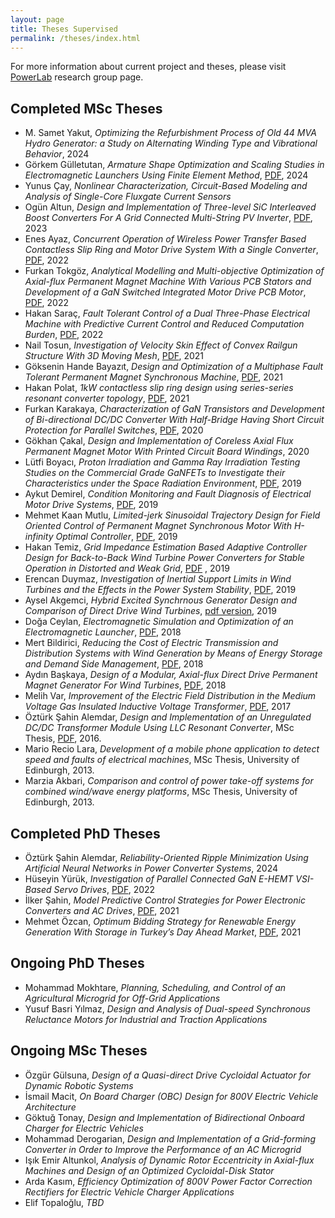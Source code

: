 ```yaml
---
layout: page
title: Theses Supervised
permalink: /theses/index.html
---
```


For more information about current project and theses, please visit [PowerLab](http://power.eee.metu.edu.tr) research group page.

## Completed MSc Theses

- M. Samet Yakut, *Optimizing the Refurbishment Process of Old 44 MVA Hydro Generator: a Study on Alternating Winding Type and Vibrational Behavior*, 2024
- Görkem Gülletutan, *Armature Shape Optimization and Scaling Studies in Electromagnetic Launchers Using Finite Element Method*, [PDF](https://open.metu.edu.tr/handle/11511/111554), 2024
- Yunus Çay, *Nonlinear Characterization, Circuit-Based Modeling and Analysis of Single-Core Fluxgate Current Sensors*
- Ogün Altun, *Design and Implementation of Three-level SiC Interleaved Boost Converters For A Grid Connected Multi-String PV Inverter*, [PDF](https://open.metu.edu.tr/bitstream/handle/11511/105327/Thesis_OgunAltun.pdf), 2023
- Enes Ayaz, *Concurrent Operation of Wireless Power Transfer Based Contactless Slip Ring and Motor Drive System With a Single Converter*, [PDF](https://open.metu.edu.tr/handle/11511/98783), 2022 
- Furkan Tokgöz, *Analytical Modelling and Multi-objective Optimization of Axial-flux Permanent Magnet Machine With Various PCB Stators and Development of a GaN Switched Integrated Motor Drive PCB Motor*, [PDF](https://open.metu.edu.tr/bitstream/handle/11511/97372/furkanTokgozMscThesis.pdf), 2022
- Hakan Saraç, *Fault Tolerant Control of a Dual Three-Phase Electrical Machine with Predictive Current Control and Reduced Computation Burden*, [PDF](https://open.metu.edu.tr/bitstream/handle/11511/96722/index.pdf), 2022
- Nail Tosun, *Investigation of Velocity Skin Effect of Convex Railgun Structure With 3D Moving Mesh*, [PDF](https://open.metu.edu.tr/bitstream/handle/11511/93126/Tez_NailTosun.pdf), 2021
- Göksenin Hande Bayazıt, *Design and Optimization of a Multiphase Fault Tolerant Permanent Magnet Synchronous Machine*, [PDF](https://open.metu.edu.tr/bitstream/handle/11511/92181/GHB_MScThesis_AckAdded(1).pdf), 2021
- Hakan Polat, *1kW contactless slip ring design using series-series resonant converter topology*,  [PDF](https://open.metu.edu.tr/handle/11511/91475), 2021 
- Furkan Karakaya, *Characterization of GaN Transistors and Development of Bi-directional DC/DC Converter With Half-Bridge Having Short Circuit Protection for Parallel Switches*, [PDF](http://etd.lib.metu.edu.tr/upload/12625716/index.pdf), 2020
- Gökhan Çakal, *Design and Implementation of Coreless Axial Flux Permanent Magnet Motor With Printed Circuit Board Windings*, 2020
- Lütfi Boyacı, *Proton Irradiation and Gamma Ray Irradiation Testing Studies on the Commercial Grade GaNFETs to Investigate their Characteristics under the Space Radiation Environment*, [PDF](http://etd.lib.metu.edu.tr/upload/12624501/index.pdf), 2019
- Aykut Demirel, *Condition Monitoring and Fault Diagnosis of Electrical Motor Drive Systems*, [PDF](http://etd.lib.metu.edu.tr/upload/12624287/index.pdf), 2019
- Mehmet Kaan Mutlu, *Limited-jerk Sinusoidal Trajectory Design for Field Oriented Control of Permanent Magnet Synchronous Motor With H-infinity Optimal Controller*, [PDF](http://etd.lib.metu.edu.tr/upload/12624523/index.pdf), 2019
- Hakan Temiz, *Grid Impedance Estimation Based Adaptive Controller Design for Back-to-Back Wind Turbine Power Converters for Stable Operation in Distorted and Weak Grid*, [PDF](http://etd.lib.metu.edu.tr/upload/12624035/index.pdf) , 2019
- Erencan Duymaz, *Investigation of Inertial Support Limits in Wind Turbines and the Effects in the Power System Stability*, [PDF](http://etd.lib.metu.edu.tr/upload/12623038/index.pdf), 2019
- Aysel Akgemci, *Hybrid Excited Synchrnous Generator Design and Comparison of Direct Drive Wind Turbines*, [pdf version](http://etd.lib.metu.edu.tr/upload/12623039/index.pdf), 2019
- Doğa Ceylan, *Electromagnetic Simulation and Optimization of an Electromagnetic Launcher*, [PDF](http://etd.lib.metu.edu.tr/upload/12622547/index.pdf), 2018
- Mert Bildirici, *Reducing the Cost of Electric Transmission and Distribution Systems with Wind Generation by Means of Energy Storage and Demand Side Management*, [PDF](http://etd.lib.metu.edu.tr/upload/12621855/index.pdf), 2018
- Aydın Başkaya, *Design of a Modular, Axial-flux Direct Drive Permanent
Magnet Generator For Wind Turbines*,  [PDF](http://etd.lib.metu.edu.tr/upload/12621854/index.pdf), 2018
- Melih Var, *Improvement of the Electric Field Distribution in the Medium Voltage Gas Insulated Inductive Voltage Transformer*, [PDF](http://etd.lib.metu.edu.tr/upload/12621341/index.pdf), 2017
- Öztürk Şahin Alemdar, *Design and Implementation of an Unregulated DC/DC Transformer Module Using LLC Resonant Converter*, MSc Thesis, [PDF](http://etd.lib.metu.edu.tr/upload/12620665/index.pdf), 2016. 
- Mario Recio Lara, *Development of a mobile phone application to detect speed and faults of electrical machines*, MSc Thesis, University of Edinburgh, 2013.
- Marzia Akbari, *Comparison and control of power take-off systems for combined wind/wave energy platforms*, MSc Thesis, University of Edinburgh, 2013.

## Completed PhD Theses

- Öztürk Şahin Alemdar, *Reliability-Oriented Ripple Minimization Using Artificial Neural Networks in Power Converter Systems*, 2024
- Hüseyin Yürük, *Investigation of Parallel Connected GaN E-HEMT VSI-Based Servo Drives*, [PDF](https://open.metu.edu.tr/bitstream/handle/11511/96074/METU_Thesis_Hyuruk_Jan2022_v3.pdf), 2022
- İlker Şahin, *Model Predictive Control Strategies for Power Electronic Converters and AC Drives*, [PDF](https://open.metu.edu.tr/bitstream/handle/11511/93273/ilkersahinPhD.pdf), 2021
- Mehmet Özcan, *Optimum Bidding Strategy for Renewable Energy Generation With Storage in Turkey’s Day Ahead Market*, [PDF](https://open.metu.edu.tr/bitstream/handle/11511/94261/MOZCAN_Phd_Thesis-Library.pdf), 2021

## Ongoing PhD Theses

- Mohammad Mokhtare, *Planning, Scheduling, and Control of an Agricultural Microgrid for Off-Grid Applications*
- Yusuf Basri Yılmaz, *Design and Analysis of Dual-speed Synchronous Reluctance Motors for Industrial and Traction Applications*

## Ongoing MSc Theses

- Özgür Gülsuna, *Design of a Quasi-direct Drive Cycloidal Actuator for Dynamic Robotic Systems*
- İsmail Macit, *On Board Charger (OBC) Design for 800V Electric Vehicle Architecture*
- Göktuğ Tonay, *Design and Implementation of Bidirectional Onboard Charger for Electric Vehicles*
- Mohammad Derogarian, *Design and Implementation of a Grid-forming Converter in Order to Improve the Performance of an AC Microgrid*
- Işık Emir Altunkol, *Analysis of Dynamic Rotor Eccentricity in Axial-flux Machines and Design of an Optimized Cycloidal-Disk Stator*
- Arda Kasım, *Efficiency Optimization of 800V Power Factor Correction Rectifiers for Electric Vehicle Charger Applications*
- Elif Topaloğlu, *TBD*
